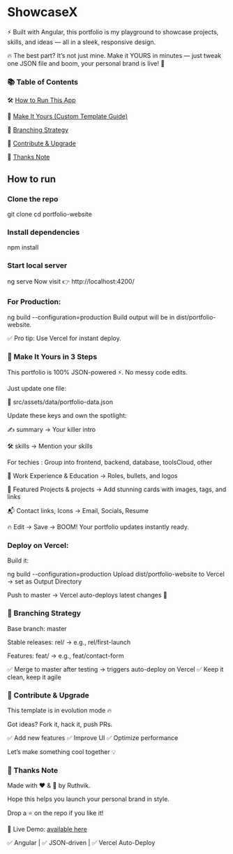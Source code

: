 # ShowcaseX 
⚡ Built with Angular, this portfolio is my playground to showcase projects, skills, and ideas — all in a sleek, responsive design.

🔥 The best part? It’s not just mine. Make it YOURS in minutes — just tweak one JSON file and boom, your personal brand is live! 🚀



### 📚 Table of Contents

🛠️ [How to Run This App](#howtorun)

🎨 [Make It Yours (Custom Template Guide)](#makeItYours)

🌳 [Branching Strategy](#branchingStrategy)

🤝 [Contribute & Upgrade](#contribute)

🙌 [Thanks Note](#thanks)

## How to run <a name="howtorun"></a>
### Clone the repo 
git clone <repo-url>
cd portfolio-website

### Install dependencies
npm install

### Start local server
ng serve
Now visit 👉 http://localhost:4200/

### For Production:

ng build --configuration=production
Build output will be in dist/portfolio-website.

✅ Pro tip: Use Vercel for instant deploy.

### 🎨 Make It Yours in 3 Steps
This portfolio is 100% JSON-powered ⚡. No messy code edits.

Just update one file:

📂 src/assets/data/portfolio-data.json

Update these keys and own the spotlight:

✍ summary → Your killer intro

🛠 skills → Mention your skills

For techies : Group into frontend, backend, database, toolsCloud, other

💼 Work Experience & Education → Roles, bullets, and logos

🚀 Featured Projects & projects → Add stunning cards with images, tags, and links

📬 Contact links, Icons → Email, Socials, Resume

🔥 Edit → Save → BOOM! Your portfolio updates instantly ready.


### Deploy on Vercel:

Build it:

ng build --configuration=production
Upload dist/portfolio-website to Vercel → set as Output Directory

Push to master → Vercel auto-deploys latest changes 🚀
### 🌳 Branching Strategy
Base branch: master

Stable releases: rel/<desc> → e.g., rel/first-launch

Features: feat/<feature> → e.g., feat/contact-form

✅ Merge to master after testing → triggers auto-deploy on Vercel
✅ Keep it clean, keep it agile

### 🤝 Contribute & Upgrade

This template is in evolution mode 🔥

Got ideas? Fork it, hack it, push PRs.


✅ Add new features
✅ Improve UI
✅ Optimize performance

Let’s make something cool together 💡

### 🙌 Thanks Note</summary>
Made with ❤️ & 🧠 by Ruthvik. 

Hope this helps you launch your personal brand in style.

Drop a ⭐ on the repo if you like it!


🚀 Live Demo: [available here](#https://portfolio-git-master-rkexp.vercel.app/)

✅ Angular | ✅ JSON-driven | ✅ Vercel Auto-Deploy
